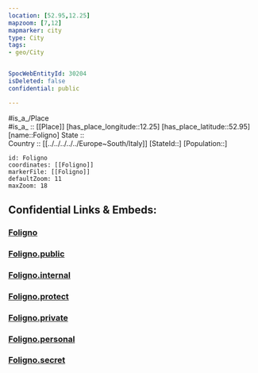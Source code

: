 ```yaml
---
location: [52.95,12.25] 
mapzoom: [7,12] 
mapmarker: city 
type: City
tags:
- geo/City


SpocWebEntityId: 30204
isDeleted: false
confidential: public

---
```

#is_a_/Place  
#is_a_ :: [[Place]] 
[has_place_longitude::12.25] 
[has_place_latitude::52.95] 
[name::Foligno] 
State ::  
Country :: [[../../../../../Europe~South/Italy]] 
[StateId::] 
[Population::] 



```leaflet
id: Foligno
coordinates: [[Foligno]] 
markerFile: [[Foligno]] 
defaultZoom: 11 
maxZoom: 18
```


## Confidential Links & Embeds: 

### [Foligno](/_Standards/Earth/Continent/Europe/Europe~South/Italy/City/Foligno.md) 

### [Foligno.public](/_public/Earth/Continent/Europe/Europe~South/Italy/City/Foligno.public.md) 

### [Foligno.internal](/_internal/Earth/Continent/Europe/Europe~South/Italy/City/Foligno.internal.md) 

### [Foligno.protect](/_protect/Earth/Continent/Europe/Europe~South/Italy/City/Foligno.protect.md) 

### [Foligno.private](/_private/Earth/Continent/Europe/Europe~South/Italy/City/Foligno.private.md) 

### [Foligno.personal](/_personal/Earth/Continent/Europe/Europe~South/Italy/City/Foligno.personal.md) 

### [Foligno.secret](/_secret/Earth/Continent/Europe/Europe~South/Italy/City/Foligno.secret.md)


